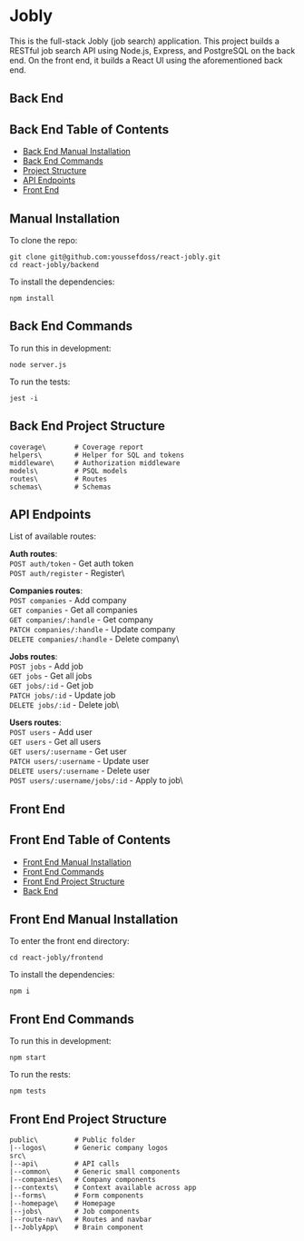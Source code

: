 # Jobly

This is the full-stack Jobly (job search) application. This project builds a RESTful job search API using Node.js, Express, and PostgreSQL on the back end. On the front end, it builds a React UI using the aforementioned back end.

## Back End

## Back End Table of Contents

- [Back End Manual Installation](#back-end-manual-installation)
- [Back End Commands](#back-end-commands)
- [Project Structure](#back-end-project-structure)
- [API Endpoints](#api-endpoints)
- [Front End](#front-end)

## Manual Installation

To clone the repo:

    git clone git@github.com:youssefdoss/react-jobly.git
    cd react-jobly/backend

To install the dependencies:

    npm install

## Back End Commands

To run this in development:

    node server.js

To run the tests:

    jest -i

## Back End Project Structure

```
coverage\       # Coverage report
helpers\        # Helper for SQL and tokens
middleware\     # Authorization middleware
models\         # PSQL models
routes\         # Routes
schemas\        # Schemas
```

## API Endpoints

List of available routes:

**Auth routes**:\
`POST auth/token` - Get auth token\
`POST auth/register` - Register\

**Companies routes**:\
`POST companies` - Add company\
`GET companies` - Get all companies\
`GET companies/:handle` - Get company\
`PATCH companies/:handle` - Update company\
`DELETE companies/:handle` - Delete company\

**Jobs routes**:\
`POST jobs` - Add job\
`GET jobs` - Get all jobs\
`GET jobs/:id` - Get job\
`PATCH jobs/:id` - Update job\
`DELETE jobs/:id` - Delete job\

**Users routes**:\
`POST users` - Add user\
`GET users` - Get all users\
`GET users/:username` - Get user\
`PATCH users/:username` - Update user\
`DELETE users/:username` - Delete user\
`POST users/:username/jobs/:id` - Apply to job\

## Front End

## Front End Table of Contents

- [Front End Manual Installation](#front-end-manual-installation)
- [Front End Commands](#front-end-commands)
- [Front End Project Structure](#front-end-project-structure)
- [Back End](#back-end)

## Front End Manual Installation

To enter the front end directory:

    cd react-jobly/frontend

To install the dependencies:

    npm i

## Front End Commands

To run this in development:

    npm start

To run the rests:

    npm tests

## Front End Project Structure

```
public\         # Public folder
|--logos\       # Generic company logos
src\
|--api\         # API calls
|--common\      # Generic small components
|--companies\   # Company components
|--contexts\    # Context available across app
|--forms\       # Form components
|--homepage\    # Homepage
|--jobs\        # Job components
|--route-nav\   # Routes and navbar
|--JoblyApp\    # Brain component
```
